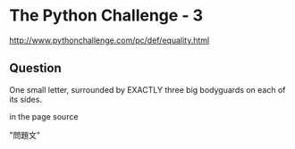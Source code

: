 # The Python Challenge - 3

http://www.pythonchallenge.com/pc/def/equality.html

## Question

One small letter, surrounded by EXACTLY three big bodyguards on each of its sides.

in the page source

"問題文"
